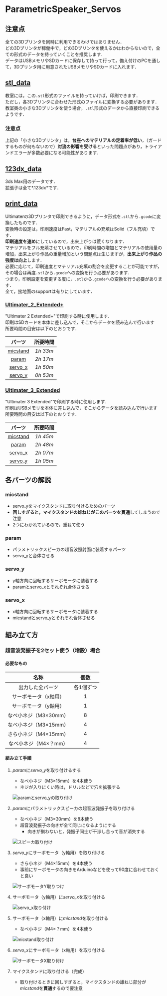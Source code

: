 ﻿# ParametricSpeaker_Servos
## 注意点
全ての3Dプリンタを同時に利用できるわけではありません．<br>
どの3Dプリンタが稼働中で，どの3Dプリンタを使えるかはわからないので，全ての形式のデータを持っていくことを推奨します．<br>
データはUSBメモリやSDカードに保存して持って行って，備え付けのPCを通して，3Dプリンタ用に用意されたUSBメモリやSDカードに入れます．

## [stl_data](./stl_data)
教室には，この`.stl`形式のファイルを持っていけば，印刷できます．<br>
ただし，各3Dプリンタに合わせた形式のファイルに変換する必要があります．<br>
教室奥の小さな3Dプリンタを使う場合，`.stl`形式のデータから直接印刷できるようです．

### 注意点
上記の「小さな3Dプリンタ」は，**台座へのマテリアルの定着率が低い**，（ガードするものが何もないので）**対流の影響を受ける**といった問題点があり，トライアンドエラーが多数必要になる可能性があります．<br>

## [123dx_data](./123dx_data)
3ds Max用のデータです．<br>
拡張子は全て*.123dx*です．

## [print_data](./print_data)
Ultimaterの3Dプリンタで印刷できるように，データ形式を`.stl`から`.gcode`に変換したものです．<br>
変換時の設定は，印刷速度はFast，マテリアルの充填はSolid（フル充填）です．<br>
**印刷速度を速め**にしているので，出来上がりは荒くなります．<br>
マテリアルをフル充填させているので，印刷時間の増加とマテリアルの使用量の増加，出来上がり作品の重量増加という問題点は生じますが，**出来上がり作品の強度は向上**します．<br>
必要に応じて，印刷速度とマテリアル充填の割合を変更することが可能ですが，その場合は再度`.stl`から`.gcode`への変換を行う必要があります．<br>
つまり，印刷設定を変更する度に，`.stl`から`.gcode`への変換を行う必要があります．<br>
全て，接地面のsupportは有りにしています．

### [Ultimater_2_Extended+](./print_data/Ultimater_2_Extended+)
"Ultimater 2 Extended+"で印刷する時に使用します．<br>
印刷はSDカードを本体に差し込んで，そこからデータを読み込んで行います<br>
所要時間の目安は以下のとおりです．

|パーツ|所要時間|
|:---:|:-----:|
|[micstand](#micstand)|*1h 33m*|
|[param](#param)|*2h 17m*|
|[servo_x](#servo_x)|*1h 50m*|
|[servo_y](#servo_y)|*0h 53m*|

### [Ultimater_3_Extended](./print_data/Ultimater_3_Extended)
"Ultimater 3 Extended"で印刷する時に使用します．<br>
印刷はUSBメモリを本体に差し込んで，そこからデータを読み込んで行います<br>
所要時間の目安は以下のとおりです．

|パーツ|所要時間|
|:---:|:-----:|
|[micstand](#micstand)|*1h 45m*|
|[param](#param)|*2h 48m*|
|[servo_x](#servo_x)|*2h 07m*|
|[servo_y](#servo_y)|*1h 05m*|

## 各パーツの解説
### micstand

* servo_yをマイクスタンドに取り付けるためのパーツ
* **回しすぎると，マイクスタンドの雄ねじがこのパーツを貫通**してしまうので注意
* 2つにわかれているので，重ねて使う

### param

* パラメトリックスピーカの超音波照射面に装着するパーツ
* servo_yと合体させる

### servo_y

* y軸方向に回転するサーボモータに装着する
* paramとservo_xとそれぞれ合体させる

### servo_x

* x軸方向に回転するサーボモータに装着する
* micstandとservo_yとそれぞれ合体させる

## 組み立て方

<!-- ### 超音波発振子を1セット使う場合

#### 必要なもの
|名称|個数|
|:---:|:---:|
|出力した全パーツ|各1個ずつ|
|サーボモータ（x軸用）|1|
|サーボモータ（y軸用）|1|
|なべ小ネジ（M3×30mm）|4|
|なべ小ネジ（M3×15mm）|4|
|さら小ネジ（M4×15mm）|4|
|なべ小ネジ（M4×？mm）|4| -->

### 超音波発振子を2セット使う（増設）場合

#### 必要なもの
|名称|個数|
|:---:|:---:|
|出力した全パーツ|各1個ずつ|
|サーボモータ（x軸用）|1|
|サーボモータ（y軸用）|1|
|なべ小ネジ（M3×30mm）|8|
|なべ小ネジ（M3×15mm）|4|
|さら小ネジ（M4×15mm）|4|
|なべ小ネジ（M4×？mm）|4|

#### 組み立て手順

1. *param*に*servo_y*を取り付けるする
	* なべ小ネジ（M3×15mm）を4本使う
	* ネジが入りにくい時は，ドリルなどで穴を拡張する

	![paramとservo_yの取り付け](./figure/desc_2-1.JPG)

2. *param*にパラメトリックスピーカの超音波発振子を取り付ける
	* なべ小ネジ（M3×30mm）を8本使う
	* 超音波発振子の向きが全て同じになるようにする
		* 向きが揃わないと，発振子同士が干渉し合って音が消失する

	![スピーカ取り付け](./figure/desc_2-2.JPG)
	
3. *servo_y*にサーボモータ（y軸用）を取り付ける
	* さら小ネジ（M4×15mm）を4本使う
	* 事前にサーボモータの向きをArduinoなどを使って90度に合わせておくと良い

	![サーボモータY取りつけ](./figure/desc_2-3.JPG)

4. サーボモータ（y軸用）に*servo_x*を取り付ける
	
	![servo_x取り付け](./figure/desc_2-4.JPG)
	
5. サーボモータ（x軸用）に*micstand*を取り付ける
	* なべ小ネジ（M4×？mm）を4本使う

	![micstand取り付け](./figure/desc_2-5.JPG)
	
5. *servo_x*にサーボモータ（x軸用）を取り付ける
	
	![サーボモータX取り付け](./figure/desc_2-1.JPG)

6. マイクスタンドに取り付ける（完成）
	* 取り付けるときに回しすぎると，マイクスタンドの雄ねじ部分が*micstand*を**貫通**するので要注意
	
	<!-- ![マイクスタンド取り付け](./figure/desc_2-7.JPG) -->
	
